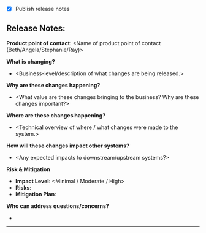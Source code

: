 - [x] Publish release notes

<!--
**Note:** If you have marked `Publish release notes` above, the release notes in this PR will be published in the Product Release MS Teams channel, and a Confluence page will be created once the deployment to production is completed. The release notes in this PR will be published in the AppDev Release Notifications MS Teams channel regardless.

Please stick to the format in the template and avoid adding new markup language structures in the **release notes**.

`Publish release notes` should be turned on for any deployment that introduces user-facing functionality, feature changes, or behavior updates—essentially, any release that impacts how the system is used or experienced.
-->

Release Notes:
---
**Product point of contact**: <Name of product point of contact (Beth/Angela/Stephanie/Ray)>

**What is changing?**
- <Business-level/description of what changes are being released.>

**Why are these changes happening?**
- <What value are these changes bringing to the business? Why are these changes important?>

**Where are these changes happening?**
- <Technical overview of where / what changes were made to the system.>

**How will these changes impact other systems?**
- <Any expected impacts to downstream/upstream systems?>

**Risk & Mitigation**
- **Impact Level**: <Minimal / Moderate / High>  
- **Risks**: <Brief description of potential risks or concerns.>  
- **Mitigation Plan**: <Steps taken to reduce or eliminate risk. Include rollback steps in case of failure or unexpected issues.>

**Who can address questions/concerns?**
- <Engineering Point of contact name and email for this release>
---
